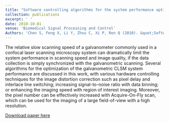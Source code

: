 ```yaml
---
title: "Software controlling algorithms for the system performance optimization of confocal laser scanning microscope"
collection: publications
excerpt: ' '
date: 2010-10-01
venue: 'Biomedical Signal Processing and Control'
Authors: 'Chen S, Feng X, Li Y, Zhou C, Xi P, Ren Q (2010). &quot;Software controlling algorithms for the system performance optimization of confocal laser scanning microscope &quot; <i>Biomedical Signal Processing and Control</i>. 5(13).'
---
```

The relative slow scanning speed of a galvanometer commonly used in a confocal laser scanning microscopy system can dramatically limit the system performance in scanning speed and image quality, if the data collection is simply synchronized with the galvanometric scanning. Several algorithms for the optimization of the galvanometric CLSM system performance are discussed in this work, with various hardware controlling techniques for the image distortion correction such as pixel delay and interlace line switching; increasing signal-to-noise ratio with data binning; or enhancing the imaging speed with region of interest imaging. Moreover, the pixel number can be effectively increased with Acquire-On-Fly scan, which can be used for the imaging of a large field-of-view with a high resolution.

[Download paper here](http://li-lab-sustech.github.io/files/paper1.pdf)
